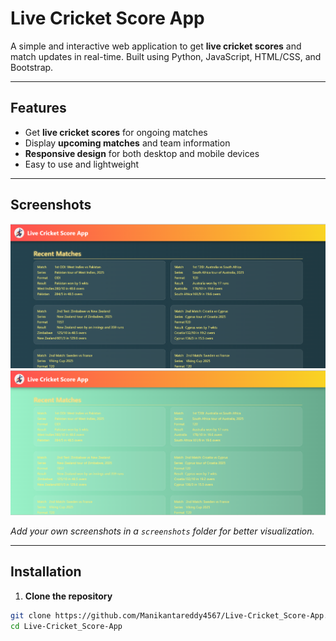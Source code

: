 # Live Cricket Score App

A simple and interactive web application to get **live cricket scores** and match updates in real-time. Built using Python, JavaScript, HTML/CSS, and Bootstrap.

---

## Features

- Get **live cricket scores** for ongoing matches  
- Display **upcoming matches** and team information  
- **Responsive design** for both desktop and mobile devices  
- Easy to use and lightweight  

---

## Screenshots

![Screenshot1](screenshots/Screenshot1.png)  
![Screenshot2](screenshots/Screenshot2.png)  

*Add your own screenshots in a `screenshots` folder for better visualization.*

---

## Installation

1. **Clone the repository**
```bash
git clone https://github.com/Manikantareddy4567/Live-Cricket_Score-App.git
cd Live-Cricket_Score-App
